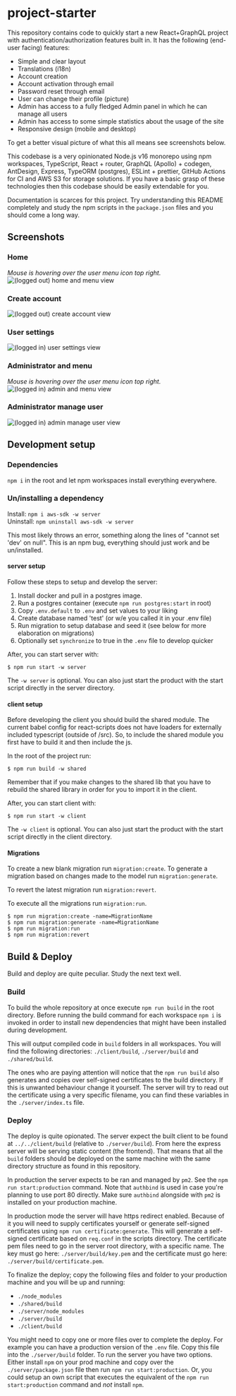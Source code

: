 # project-starter

This repository contains code to quickly start a new React+GraphQL project with authentication/authorization features built in. It has the following (end-user facing) features:

* Simple and clear layout
* Translations (i18n)
* Account creation
* Account activation through email
* Password reset through email
* User can change their profile (picture)
* Admin has access to a fully fledged Admin panel in which he can manage all users
* Admin has access to some simple statistics about the usage of the site
* Responsive design (mobile and desktop)

To get a better visual picture of what this all means see screenshots below.

This codebase is a very opinionated Node.js v16 monorepo using npm workspaces, TypeScript, React + router, GraphQL (Apollo) + codegen, AntDesign, Express, TypeORM (postgres), ESLint + prettier, GitHub Actions for CI and AWS S3 for storage solutions. If you have a basic grasp of these technologies then this codebase should be easily extendable for you.

Documentation is scarces for this project. Try understanding this README completely and study the npm scripts in the `package.json` files and you should come a long way.

## Screenshots

### Home
_Mouse is hovering over the user menu icon top right._
![(logged out) home and menu view](./screenshots/home%2Bmenu.png)

### Create account
![(logged out) create account view](./screenshots/create_account.png)

### User settings
![(logged in) user settings view](./screenshots/usersettings.png)

### Administrator and menu
_Mouse is hovering over the user menu icon top right._
![(logged in) admin and menu view](./screenshots/admin%2Bmenu.png)

### Administrator manage user
![(logged in) admin manage user view](./screenshots/admin_manage_user.png)

## Development setup

### Dependencies

`npm i` in the root and let npm workspaces install everything everywhere.

### Un/installing a dependency

Install: `npm i aws-sdk -w server`  
Uninstall: `npm uninstall aws-sdk -w server`

This most likely throws an error, something along the lines of "cannot set 'dev' on null". This is an npm bug, everything should just work and be un/installed.

#### server setup

Follow these steps to setup and develop the server:
1) Install docker and pull in a postgres image.
2) Run a postgres container (execute `npm run postgres:start` in root)
3) Copy `.env.default` to `.env` and set values to your liking
4) Create database named 'test' (or w/e you called it in your .env file)
5) Run migration to setup database and seed it (see below for more elaboration on migrations)
6) Optionally set `synchronize` to true in the `.env` file to develop quicker

After, you can start server with:

```
$ npm run start -w server
```

The `-w server` is optional. You can also just start the product with the start script directly in the server directory.

#### client setup

Before developing the client you should build the shared module. The current babel config for react-scripts does not have loaders for externally included typescript (outside of /src). So, to include the shared module you first have to build it and then include the js.

In the root of the project run:

```
$ npm run build -w shared
```

Remember that if you make changes to the shared lib that you have to rebuild the shared library in order for you to import it in the client.

After, you can start client with:

```
$ npm run start -w client
```

The `-w client` is optional. You can also just start the product with the start script directly in the client directory.

#### Migrations

To create a new blank migration run `migration:create`. To generate a migration based on changes made to the model run `migration:generate`.

To revert the latest migration run `migration:revert`.

To execute all the migrations run `migration:run`.

```
$ npm run migration:create -name=MigrationName
$ npm run migration:generate -name=MigrationName
$ npm run migration:run
$ npm run migration:revert
```

## Build & Deploy

Build and deploy are quite peculiar. Study the next text well.

### Build

To build the whole repository at once execute `npm run build` in the root directory. Before running the build command for each workspace `npm i` is invoked in order to install new dependencies that might have been installed during development.

This will output compiled code in `build` folders in all workspaces. You will find the following directories: `./client/build`, `./server/build` and `./shared/build`.

The ones who are paying attention will notice that the `npm run build` also generates and copies over self-signed certificates to the build directory. If this is unwanted behaviour change it yourself. The server will try to read out the certificate using a very specific filename, you can find these variables in the `./server/index.ts` file.

### Deploy

The deploy is quite opionated. The server expect the built client to be found at `../../client/build` (relative to `./server/build`). From here the express server will be serving static content (the frontend). That means that all the `build` folders should be deployed on the same machine with the same directory structure as found in this repository.

In production the server expects to be ran and managed by `pm2`. See the `npm run start:production` command. Note that `authbind` is used in case you're planning to use port 80 directly. Make sure `authbind` alongside with `pm2` is installed on your production machine.

In production mode the server will have https redirect enabled. Because of it you will need to supply certificates yourself or generate self-signed certificates using `npm run certificate:generate`. This will generate a self-signed certificate based on `req.conf` in the scripts directory. The certificate pem files need to go in the server root directory, with a specific name. The key must go here: `./server/build/key.pem` and the certificate must go here: `./server/build/certificate.pem`.

To finalize the deploy; copy the following files and folder to your production machine and you will be up and running:

* `./node_modules`
* `./shared/build`
* `./server/node_modules`
* `./server/build`
* `./client/build`

You might need to copy one or more files over to complete the deploy. For example you can have a production version of the `.env` file. Copy this file into the `./server/build` folder. To run the server you have two options. Either install `npm` on your prod machine and copy over the `./server/package.json` file then run `npm run start:production`. Or, you could setup an own script that executes the equivalent of the `npm run start:production` command and _not_ install `npm`.